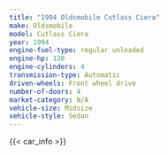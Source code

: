 ```yaml
---
title: "1994 Oldsmobile Cutlass Ciera"
make: Oldsmobile
model: Cutlass Ciera
year: 1994
engine-fuel-type: regular unleaded
engine-hp: 120
engine-cylinders: 4
transmission-type: Automatic
driven-wheels: Front wheel drive
number-of-doors: 4
market-category: N/A
vehicle-size: Midsize
vehicle-style: Sedan
---
```


{{< car_info >}}
